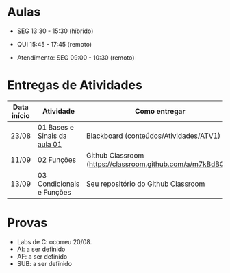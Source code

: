 

# Aulas

* SEG 13:30 - 15:30 (híbrido)
* QUI 15:45 - 17:45 (remoto)

* Atendimento: SEG 09:00 - 10:30 (remoto)

# Entregas de Atividades


| Data início | Atividade                                            | Como entregar                                              | Prazo       |
|-------------|------------------------------------------------------|------------------------------------------------------------|-------------|
| 23/08       | 01 Bases e Sinais da [aula 01](../aulas/01-inteiros/)| Blackboard (conteúdos/Atividades/ATV1)                     | 30/08 13:30 |
| 11/09       | 02 Funções                                           | Github Classroom (https://classroom.github.com/a/m7kBdBQM) | 18/09 23:59 |
| 13/09       | 03 Condicionais e Funções                            | Seu repositório do Github Classroom                        | 20/09 23:59 |


# Provas

- Labs de C: ocorreu 20/08.
- AI: a ser definido
- AF: a ser definido
- SUB: a ser definido